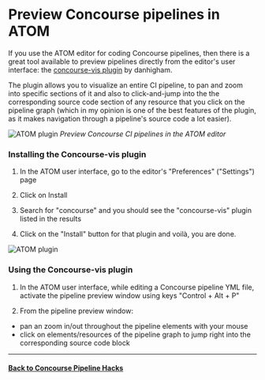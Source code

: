 
# Preview Concourse pipelines in ATOM

If you use the ATOM editor for coding Concourse pipelines, then there is a great tool available to preview pipelines directly from the editor's user interface: the [concourse-vis plugin](https://atom.io/packages/concourse-vis) by danhigham.

The plugin allows you to visualize an entire CI pipeline, to pan and zoom into specific sections of it and also to click-and-jump into the the corresponding source code section of any resource that you click on the pipeline graph (which in my opinion is one of the best features of the plugin, as it makes navigation through a pipeline's source code a lot easier).

![ATOM plugin](https://github.com/lsilvapvt/misc-support-files/raw/master/docs/images/atom-plugin01.gif)
*Preview Concourse CI pipelines in the ATOM editor*


### Installing the Concourse-vis plugin

1. In the ATOM user interface, go to the editor's "Preferences" ("Settings") page  

2. Click on Install  

3. Search for "concourse" and you should see the "concourse-vis" plugin listed in the results  

4. Click on the "Install" button for that plugin and voilà, you are done.  

![ATOM plugin](https://github.com/lsilvapvt/misc-support-files/raw/master/docs/images/atom-plugin02.gif)

### Using the Concourse-vis plugin

1. In the ATOM user interface, while editing a Concourse pipeline YML file, activate the pipeline preview window using keys "Control + Alt + P"

2. From the pipeline preview window:  
  - pan an zoom in/out throughout the pipeline elements with your mouse  
  - click on elements/resources of the pipeline graph to jump right into the corresponding source code block  


---

#### [Back to Concourse Pipeline Hacks](..)
